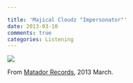 ```yaml
---

title: 'Majical Cloudz "Impersonator"'
date: 2013-03-10
comments: true
categories: Listening
---
```


<img src="/images/Majical-Cloudz-Impersonator2.jpg" class="image">

From [Matador Records](http://www.matadorrecords.com/), 2013 March. 





